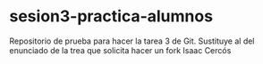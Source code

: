 # sesion3-practica-alumnos
Repositorio de prueba para hacer la tarea 3 de Git. Sustituye al del enunciado de la trea que solicita hacer un fork
Isaac Cercós